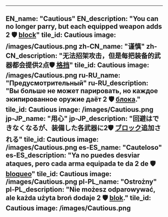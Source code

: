 ---

EN_name: "Cautious"
EN_description: "You can no longer parry, but each equipped weapon adds 2 🛡️️ <u>block</u>"
tile_id: Cautious
image: /images/Cautious.png
zh-CN_name: "谨慎"
zh-CN_description: "无法招架攻击，但是每把装备的武器都会提供2点🛡️️ <u>格挡</u>"
tile_id: Cautious
image: /images/Cautious.png
ru-RU_name: "Предусмотрительный"
ru-RU_description: "Вы больше не может парировать, но каждое экипированное оружие даёт 2 🛡️️ <u>блока</u>."
tile_id: Cautious
image: /images/Cautious.png
jp-JP_name: "用心"
jp-JP_description: "回避はできなくなるが、装備した各武器に2🛡️️ <u>ブロック</u>追加される"
tile_id: Cautious
image: /images/Cautious.png
es-ES_name: "Cauteloso"
es-ES_description: "Ya no puedes desviar ataques, pero cada arma equipada te da 2 de 🛡️️ <u>bloqueo</u>"
tile_id: Cautious
image: /images/Cautious.png
pl-PL_name: "Ostrożny"
pl-PL_description: "Nie możesz odparowywać, ale każda użyta broń dodaje 2 🛡️️ <u>blok</u>."
tile_id: Cautious
image: /images/Cautious.png
---